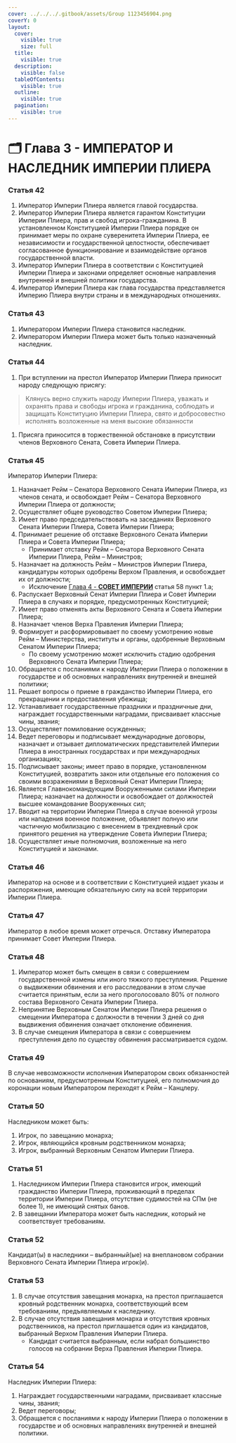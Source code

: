 ```yaml
---
cover: ../../../.gitbook/assets/Group 1123456904.png
coverY: 0
layout:
  cover:
    visible: true
    size: full
  title:
    visible: true
  description:
    visible: false
  tableOfContents:
    visible: true
  outline:
    visible: true
  pagination:
    visible: true
---
```


# 🗂️ Глава 3 - ИМПЕРАТОР И НАСЛЕДНИК ИМПЕРИИ ПЛИЕРА

### **Статья 42**

1. Император Империи Плиера является главой государства.
2. Император Империи Плиера является гарантом Конституции Империи Плиера, прав и свобод игрока-гражданина. В установленном Конституцией Империи Плиера порядке он принимает меры по охране суверенитета Империи Плиера, ее независимости и государственной целостности, обеспечивает согласованное функционирование и взаимодействие органов государственной власти.
3. Император Империи Плиера в соответствии с Конституцией Империи Плиера и законами определяет основные направления внутренней и внешней политики государства.
4. Император Империи Плиера как глава государства представляется Империю Плиера внутри страны и в международных отношениях.

### **Статья 43**

1. Императором Империи Плиера становится наследник.
2. Императором Империи Плиера может быть только назначенный наследник.

### **Статья 44**

1. При вступлении на престол Император Империи Плиера приносит народу следующую присягу:



> Клянусь верно служить народу Империи Плиера, уважать и охранять права и свободы игрока и гражданина, соблюдать и защищать Конституцию Империи Плиера, свято и добросовестно исполнять возложенные на меня высокие обязанности

1. Присяга приносится в торжественной обстановке в присутствии членов Верховного Сената, Совета Империи Плиера.

### **Статья 45**

Император Империи Плиера:

1. Назначает Рейм – Сенатора Верховного Сената Империи Плиера, из членов сената, и освобождает Рейм – Сенатора Верховного Империи Плиера от должности;
2. Осуществляет общее руководство Советом Империи Плиера;
3. Имеет право председательствовать на заседаниях Верховного Сената Империи Плиера, Совета Империи Плиера;
4. Принимает решение об отставке Верховного Сената Империи Плиера и Совета Империи Плиера;
   * Принимает отставку Рейм – Сенатора Верховного Сената Империи Плиера, Рейм – Министров;
5. Назначает на должность Рейм – Министров Империи Плиера, кандидатуры которых одобрены Верхом Правления, и освобождает их от должности;
   * Исключение [Глава 4 - **СОВЕТ ИМПЕРИИ**](4.md) статья 58 пункт 1.a;
6. Распускает Верховный Сенат Империи Плиера и Совет Империи Плиера в случаях и порядке, предусмотренных Конституцией;
7. Имеет право отменять акты Верховного Сената и Совета Империи Плиера;
8. Назначает членов Верха Правления Империи Плиера;
9. Формирует и расформировывает по своему усмотрению новые Рейм – Министерства, институты и органы, одобренные Верховным Сенатом Империи Плиера;
   * По своему усмотрению может исключить стадию одобрения Верховного Сената Империи Плиера;
10. Обращается с посланиями к народу Империи Плиера о положении в государстве и об основных направлениях внутренней и внешней политики;
11. Решает вопросы о приеме в гражданство Империи Плиера, его прекращении и предоставления убежища;
12. Устанавливает государственные праздники и праздничные дни, награждает государственными наградами, присваивает классные чины, звания;
13. Осуществляет помилование осужденных;
14. Ведет переговоры и подписывает международные договоры, назначает и отзывает дипломатических представителей Империи Плиера в иностранных государствах и при международных организациях;
15. Подписывает законы; имеет право в порядке, установленном Конституцией, возвратить закон или отдельные его положения со своими возражениями в Верховный Сенат Империи Плиера;
16. Является Главнокомандующим Вооруженными силами Империи Плиера; назначает на должности и освобождает от должностей высшее командование Вооруженных сил;
17. Вводит на территории Империи Плиера в случае военной угрозы или нападения военное положение, объявляет полную или частичную мобилизацию с внесением в трехдневный срок принятого решения на утверждение Совета Империи Плиера;
18. Осуществляет иные полномочия, возложенные на него Конституцией и законами.

### **Статья 46**

Император на основе и в соответствии с Конституцией издает указы и распоряжения, имеющие обязательную силу на всей территории Империи Плиера.

### **Статья 47**

Император в любое время может отречься. Отставку Императора принимает Совет Империи Плиера.

### **Статья 48**

1. Император может быть смещен в связи с совершением государственной измены или иного тяжкого преступления. Решение о выдвижении обвинения и его расследовании в этом случае считается принятым, если за него проголосовало 80% от полного состава Верховного Сената Империи Плиера.
2. Непринятие Верховным Сенатом Империи Плиера решения о смещении Императора с должности в течении 3 дней со дня выдвижения обвинения означает отклонение обвинения.
3. В случае смещения Императора в связи с совершением преступления дело по существу обвинения рассматривается судом.

### **Статья 49**

В случае невозможности исполнения Императором своих обязанностей по основаниям, предусмотренным Конституцией, его полномочия до коронации новым Императором переходят к Рейм – Канцлеру.

### **Статья 50**

Наследником может быть:

1. Игрок, по завещанию монарха;
2. Игрок, являющийся кровным родственником монарха;
3. Игрок, выбранный Верховным Сенатом Империи Плиера.

### **Статья 51**

1. Наследником Империи Плиера становится игрок, имеющий гражданство Империи Плиера, проживающий в пределах территории Империи Плиера, отсутствие судимостей на СПм (не более 1), не имеющий снятых банов.
2. В завещании Императора может быть наследник, который не соответствует требованиям.

### **Статья 52**

Кандидат(ы) в наследники – выбранный(ые) на внеплановом собрании Верховного Сената Империи Плиера игрок(и).

### **Статья 53**

1. В случае отсутствия завещания монарха, на престол приглашается кровный родственник монарха, соответствующий всем требованиям, предъявляемым к наследнику.
2. В случае отсутствия завещания монарха и отсутствия кровных родственников, на престол приглашается один из кандидатов, выбранный Верхом Правления Империи Плиера.
   * Кандидат считается выбранным, если набрал большинство голосов на собрании Верха Правления Империи Плиера.

### **Статья 54**

Наследник Империи Плиера:

1. Награждает государственными наградами, присваивает классные чины, звания;
2. Ведет переговоры;
3. Обращается с посланиями к народу Империи Плиера о положении в государстве и об основных направлениях внутренней и внешней политики.
